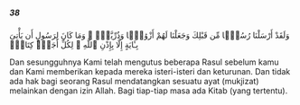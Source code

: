 ##### 38

<span class="ayah">وَلَقَدْ أَرْسَلْنَا رُسُلًۭا مِّن قَبْلِكَ وَجَعَلْنَا لَهُمْ أَزْوَٰجًۭا وَذُرِّيَّةًۭ ۚ وَمَا كَانَ لِرَسُولٍ أَن يَأْتِىَ بِـَٔايَةٍ إِلَّا بِإِذْنِ ٱللَّهِ ۗ لِكُلِّ أَجَلٍۢ كِتَابٌۭ</span>

<span class="ayah_translation">Dan sesungguhnya Kami telah mengutus beberapa Rasul sebelum kamu dan Kami memberikan kepada mereka isteri-isteri dan keturunan. Dan tidak ada hak bagi seorang Rasul mendatangkan sesuatu ayat (mukjizat) melainkan dengan izin Allah. Bagi tiap-tiap masa ada Kitab (yang tertentu).</span>
